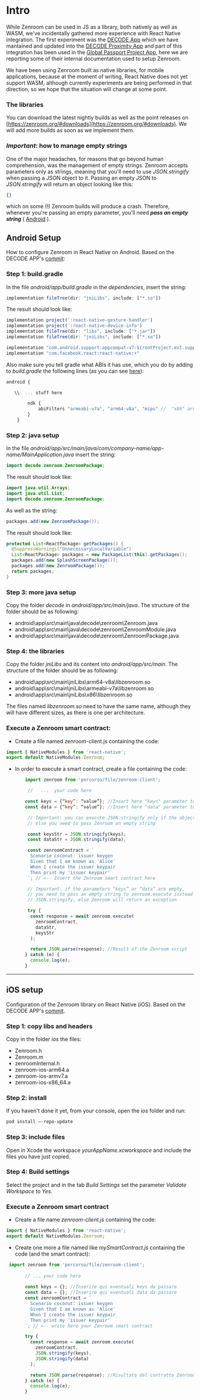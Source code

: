 # Intro

While Zenroom can be used in JS as a library, both natively as well as WASM, we've incidentally gathered more experience with React Native integration. The first experiment was the [DECODE App](https://github.com/DECODEproject/decode-app) which we have mantained and updated into the [DECODE Proximity App](https://github.com/dyne/decode-proximity-app) and part of this integration has been used in the [Global Passport Project App](https://github.com/LedgerProject/GPP_app), here we are reporting some of their internal documentation used to setup Zenroom. 

We have been using Zenroom built as native libraries, for mobile applications, because at the moment of writing, React Native does not yet support WASM, although currently experiments are being performed in that direction, so we hope that the situation will change at some point. 

### The libraries 

You can download the latest nightly builds as well as the point releases on [https://zenroom.org/#downloads](https://zenroom.org/#downloads). We will add more builds as soon as we implement them.


### ***Important***: how to manage empty strings

One of the major headaches, for reasons that go beyond human comprehension, was the management of empty strings. Zenroom accepts parameters only as strings, meaning that you'll need to use *JSON.stringify* when passing a JSON object to it. Passing an empty JSON to *JSON.stringify* will return an object looking like this:

```json
{}
```

which on some (!) Zenroom builds will produce a crash. Therefore, whenever you're passing an empty parameter, you'll need ***pass an empty string*** ( [Android](https://github.com/LedgerProject/GPP_app/blob/409e626956a9c9e0950fb45c1ab06343485a8acf/android/app/src/main/java/decode/zenroom/ZenroomModule.java#L51-L58) ). 


## Android Setup

How to configure Zenroom in React Native on Android. Based on the DECODE APP's [commit](https://github.com/DECODEproject/decode-app/commit/9b6c9322f941bf91319556f2838409551e0aa2c7): 

### Step 1: build.gradle
In the file *android/app/build.gradle* in the *dependencies*, insert the string:
```javascript
implementation fileTree(dir: "jniLibs", include: ["*.so"])
```

The result should look like: 

```javascript
implementation project(':react-native-gesture-handler')
implementation project(':react-native-device-info')
implementation fileTree(dir: "libs", include: ["*.jar"])
implementation fileTree(dir: "jniLibs", include: ["*.so"])

implementation "com.android.support:appcompat-v7:${rootProject.ext.supportLibVersion}"
implementation "com.facebook.react:react-native:+"
```

Also make sure you tell gradle what ABIs it has use, which you do by adding to *build.gradle* the following lines (as you can see [here](https://github.com/LedgerProject/GPP_app/blob/409e626956a9c9e0950fb45c1ab06343485a8acf/android/app/build.gradle#L137-L139)):

```javascript
android {

   \\  ... stuff here

        ndk {
            abiFilters "armeabi-v7a", "arm64-v8a", "mips" //  "x86" are "x86_64" are coming soon
        }
    }
```




### Step 2: java setup
In the file *android/app/src/main/java/com/company-name/app-name/MainApplication.java* insert the string:

```java
import decode.zenroom.ZenroomPackage;
```

The result should look like: 

```java
import java.util.Arrays;
import java.util.List;
import decode.zenroom.ZenroomPackage;
```


As well as the string:
```java
packages.add(new ZenroomPackage());
```

The result should look like:

```java
protected List<ReactPackage> getPackages() {
  @SuppressWarnings("UnnecessaryLocalVariable")
  List<ReactPackage> packages = new PackageList(this).getPackages();
  packages.add(new SplashScreenPackage());
  packages.add(new ZenroomPackage());
  return packages;
}
```

### Step 3: more java setup
Copy the folder *decode* in *android/app/src/main/java*. The structure of the folder should be as following:

 - android\app\src\main\java\decode\zenroom\Zenroom.java
 - android\app\src\main\java\decode\zenroom\ZenroomModule.java
 - android\app\src\main\java\decode\zenroom\ZenroomPackage.java


### Step 4: the libraries

Copy the folder *jniLibs* and its content into *android/app/src/main*. The structure of the folder should be as following:
 - android\app\src\main\jniLibs\arm64-v8a\libzenroom.so
 - android\app\src\main\jniLibs\armeabi-v7a\libzenroom.so
 - android\app\src\main\jniLibs\x86\libzenroom.so

The files named *libzenroom.so* need to have the same name, although they will have different sizes, as there is one per architecture.

### Execute a Zenroom smart contract:

 - Create a file named zenroom-client.js containing the code:
```javascript
import { NativeModules } from 'react-native';
export default NativeModules.Zenroom;
```

 - In order to execute a smart contract, create a file containing the code:

```javascript
       import zenroom from 'percorso/file/zenroom-client';

		//   ...  your code here

       const keys = {“key”: “value”}; //Insert here "keys" parameter to pass
       const data = {“key”: “value”}; //Insert here "data" parameter to pass

		// Important: you can execute JSON.stringify only if the object is NOT EMPTY
		// else you need to pass Zenroom an empty string 

		const keysStr = JSON.stringify(keys);
		const dataStr = JSON.stringify(data);

		const zenroomContract = `
         Scenario coconut: issuer keygen
         Given that I am known as 'Alice'
         When I create the issuer keypair
         Then print my 'issuer keypair'
		`; // <-- Insert the Zenroom smart contract here

		// Important: if the parameters “keys” or “data” are empty, 
		// you need to pass an empty string to zenroom.execute instead of using 
		// JSON.stringify, else Zenroom will return an exception 

		try {
         const response = await zenroom.execute(
           zenroomContract,
           dataStr,
           keysStr
         );

         return JSON.parse(response); //Result of the Zenroom script
       } catch (e) {
         console.log(e);
       }
```


--------

## iOS setup


Configuration of the Zenroom library on React Native (iOS). Based on the DECODE APP's [commit](https://github.com/DECODEproject/decode-app/commit/9b6c9322f941bf91319556f2838409551e0aa2c7). 

### Step 1: copy libs and headers
Copy in the folder *ios* the files:
 - Zenroom.h
 - Zenroom.m
 - zenroomInternal.h
 - zenroom-ios-arm64.a
 - zenroom-ios-armv7.a
 - zenroom-ios-x86_64.a

### Step 2: install
If you haven't done it yet, from your console, open the *ios* folder and run:

```bash
pod install –-repo-update
```

### Step 3: include files
Open in Xcode the workspace *yourAppName.xcworkspace* and include the files you have just copied.

### Step 4: Build settings
Select the project and in the tab *Build Settings* set the parameter *Validate Workspace* to *Yes*.

### Execute a Zenroom smart contract

 - Create a file name *zenroom-client.js* containing the code:
 
```javascript
import { NativeModules } from 'react-native';
export default NativeModules.Zenroom;
```

 - Create one more a file named like *mySmartContract.js* containing the code (and the smart contract):

```javascript
 import zenroom from 'percorso/file/zenroom-client';
	   
       // ... your code here
    
	   const keys = {}; //Inserire qui eventuali keys da passare
       const data = {}; //Inserire qui eventuali data da passare
       const zenroomContract = `
         Scenario coconut: issuer keygen
         Given that I am known as 'Alice'
         When I create the issuer keypair
         Then print my 'issuer keypair'
       `; // <-- write here your Zenroom smart contract

       try {
         const response = await zenroom.execute(
           zenroomContract,
           JSON.stringify(keys),
           JSON.stringify(data)
         );

         return JSON.parse(response); //Risultato del contratto Zenroom
       } catch (e) {
         console.log(e);
       }
```

      



<!-- commented
 



-->
